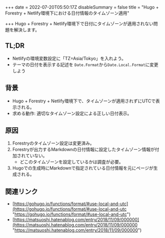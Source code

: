 +++
date = 2022-07-20T05:50:17Z
disableSummary = false
title = "Hugo + Forestry + Netlify環境下における日付情報のタイムゾーン適用"

+++
Hugo + Forestry + Netlify環境下で日付にタイムゾーンが適用されない問題を解決します。

<!--more-->

## TL;DR

* Netlifyの環境変数設定に「TZ=Asia/Tokyo」を入れよう。
* テーマの日付を表示する記述を `Date.Format`から`Date.Local.Format`に変更しよう

## 背景

* Hugo + Forestry + Netlify環境下で、タイムゾーンが適用されずにUTCで表示される。
* 求める動作: 適切なタイムゾーン設定による正しい日付表示。

## 原因

1. Forestryのタイムゾーン設定は変更済み。
2. Forestryが出力するMarkdownの日付情報に設定したタイムゾーン情報が付加されていない。
   * どこのタイムゾーンを設定しているかは調査が必要。
3. Hugoでの生成時にMarkdownで指定されている日付情報を元にページが生成される。

## 関連リンク

* [https://gohugo.io/functions/format/#use-local-and-utc](https://gohugo.io/functions/format/#use-local-and-utc "https://gohugo.io/functions/format/#use-local-and-utc")
* [https://matsuoshi.hatenablog.com/entry/2018/11/09/000000](https://matsuoshi.hatenablog.com/entry/2018/11/09/000000 "https://matsuoshi.hatenablog.com/entry/2018/11/09/000000")